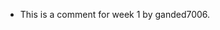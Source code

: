 - This is a comment for week 1 by ganded7006.
  

<!---
ganded7006/ganded7006 is a ✨ special ✨ repository because its `README.md` (this file) appears on your GitHub profile.
You can click the Preview link to take a look at your changes.
--->
